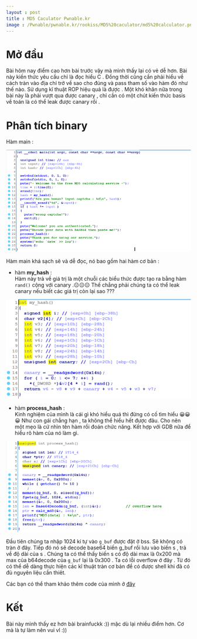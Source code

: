 ```yaml
---
layout : post
title : MD5 Caculator Pwnable.kr
image : /Pwnable/pwnable.kr/rookiss/MD5%20caculator/md5%20calculator.png
--- 
```


# Mở đầu
Bài hôm nay điểm cao hơn bài trước vậy mà mình thấy lại có vẻ dễ hơn. Bài này kiến thức yêu cầu chỉ là đọc hiểu C . Đồng thời cũng cần phải hiểu về cách tràn vào địa chỉ trở về sao cho đúng và pass tham số vào hàm đó như thế nào. Sử dụng kĩ thuật ROP hiệu quả là được . Một khó khăn nữa trong bài này là phải vượt qua được canary , chỉ cần có một chút kiến thức basis về toán là có thể leak được canary rồi . 


# Phân tích binary 

Hàm main : 

![hinh1](/Pwnable/pwnable.kr/rookiss/MD5%20caculator/hinh1.PNG) 

Hàm main khá sạch sẽ và dễ đọc, nó bao gồm hai hàm cơ bản  : 

- hàm **my_hash** :   
Hàm này trả về giá trị là một chuỗi các biểu thức được tạo ra bằng hàm ```rand()``` cộng với canary .😐😐😐 Thế chẳng phải chúng ta có thể leak canary nếu biết các giá trị còn lại sao ??? 

![hinh2](/Pwnable/pwnable.kr/rookiss/MD5%20caculator/hinh2.PNG) 

- hàm **process_hash** :   
Kinh nghiệm của mình là cái gì khó hiểu quá thì đừng có cố tìm hiểu 😀😀😀 Như con gái chẳng hạn , ta không thể hiểu hết được đâu. Cho nên một mẹo là cứ nhìn tên hàm rồi đoán chức năng. Kết hợp với GDB nữa để hiểu rõ hàm của nó làm gì.  

![hinh3](/Pwnable/pwnable.kr/rookiss/MD5%20caculator/hinh3.PNG) 

Đầu tiên chúng ta nhập 1024 kí tự vào ```g_buf``` được đặt ở bss. Sẽ không có tràn ở đây. Tiếp đó nó sẽ decode base64 biến g_buf rồi lưu vào biến s , trả về độ dài của s . Chúng ta có thể thấy biến s có độ dài max là 0x200 mà max của b64decode của ```g_buf``` lại là 0x300 . Ta có lỗi overflow ở đây . Từ đó có thể dễ dàng thực hiện các kĩ thuật tràn cơ bản để có được shell khi đã có đủ nguyên liệu cần thiêt. 

Các bạn có thể tham khảo thêm code của mình ở [đây](https://github.com/hacmao/hacmao.github.io/tree/master/Pwnable/pwnable.kr/rookiss/MD5%20caculator)

# Kết  
Bài này mình thấy ez hơn bài brainfuckk :)) mặc dù lại nhiều điểm hơn. Cơ mà là tự làm nên vui vl :)) 

